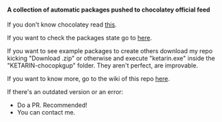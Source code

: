 #### A collection of automatic packages pushed to chocolatey official feed

If you don't know chocolatey read [this](http://ferventcoder.com/archive/2011/10/07/letrsquos-get-chocolatey-kind-of-like-apt-get-for-windows.aspx).

If you want to check the packages state go to [here](https://docs.google.com/spreadsheet/ccc?key=0AvH3YF-FkmY2dGVZdVdDaDdIbHZkRkFPSEdIME53Vnc&usp=sharing).

If you want to see example packages to create others download my repo kicking "Download .zip" or otherwise and execute "ketarin.exe" inside the "KETARIN-chocopkgup" folder. They aren't perfect, are improvable.

If you want to know more, go to the wiki of this repo [here](https://github.com/tonigellida/chocolateyautomaticpackages/wiki).

If there's an outdated version or an error:

* Do a PR. Recommended!
* You can contact me.


